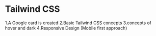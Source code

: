 # Tailwind CSS

1.A Google card is created
2.Basic Tailwind CSS concepts
3.concepts of hover and dark
4.Responsive Design (Mobile first approach) 

